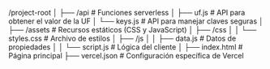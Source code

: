 /project-root
│
├── /api # Funciones serverless
│ ├── uf.js # API para obtener el valor de la UF
│ └── keys.js # API para manejar claves seguras
│
├── /assets # Recursos estáticos (CSS y JavaScript)
│ ├── /css
│ │ └── styles.css # Archivo de estilos
│ ├── /js
│ │ ├── data.js # Datos de propiedades
│ │ └── script.js # Lógica del cliente
│
├── index.html # Página principal
├── vercel.json # Configuración específica de Vercel
